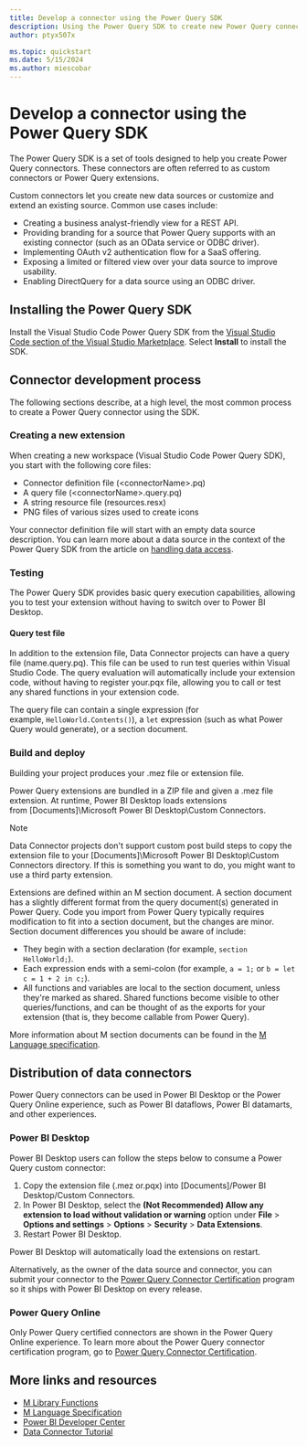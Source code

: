 ```yaml
---
title: Develop a connector using the Power Query SDK
description: Using the Power Query SDK to create new Power Query connectors
author: ptyx507x

ms.topic: quickstart
ms.date: 5/15/2024
ms.author: miescobar
---
```


# Develop a connector using the Power Query SDK

The Power Query SDK is a set of tools designed to help you create Power Query connectors. These connectors are often referred to as custom connectors or Power Query extensions.

Custom connectors let you create new data sources or customize and extend an existing source. Common use cases include:

* Creating a business analyst-friendly view for a REST API.
* Providing branding for a source that Power Query supports with an existing connector (such as an OData service or ODBC driver).
* Implementing OAuth v2 authentication flow for a SaaS offering.
* Exposing a limited or filtered view over your data source to improve usability.
* Enabling DirectQuery for a data source using an ODBC driver.

## Installing the Power Query SDK

Install the Visual Studio Code Power Query SDK from the [Visual Studio Code section of the Visual Studio Marketplace](https://aka.ms/powerquerysdk). Select **Install** to install the SDK.

## Connector development process

The following sections describe, at a high level, the most common process to create a Power Query connector using the SDK.

### Creating a new extension

When creating a new workspace (Visual Studio Code Power Query SDK), you start with the following core files:

* Connector definition file (\<connectorName>.pq)
* A query file (\<connectorName>.query.pq)
* A string resource file (resources.resx)
* PNG files of various sizes used to create icons

Your connector definition file will start with an empty data source description. You can learn more about a data source in the context of the Power Query SDK from the article on [handling data access](HandlingDataAccess.md#data-source-kind).

### Testing

The Power Query SDK provides basic query execution capabilities, allowing you to test your extension without having to switch over to Power BI Desktop.

#### Query test file

In addition to the extension file, Data Connector projects can have a query file (name.query.pq). This file can be used to run test queries within Visual Studio Code. The query evaluation will automatically include your extension code, without having to register your.pqx file, allowing you to call or test any shared functions in your extension code.

The query file can contain a single expression (for example, `HelloWorld.Contents()`), a `let` expression (such as what Power Query would generate), or a section document.

### Build and deploy

Building your project produces your .mez file or extension file.

Power Query extensions are bundled in a ZIP file and given a .mez file extension. At runtime, Power BI Desktop loads extensions from [Documents]\Microsoft Power BI Desktop\Custom Connectors.

>[!NOTE]
> Data Connector projects don't support custom post build steps to copy the extension file to your [Documents]\Microsoft Power BI Desktop\Custom Connectors directory. If this is something you want to do, you might want to use a third party extension.

Extensions are defined within an M section document. A section document has a slightly different format from the query document(s) generated in Power Query. Code you import from Power Query typically requires modification to fit into a section document, but the changes are minor. Section document differences you should be aware of include:

* They begin with a section declaration (for example, `section HelloWorld;`).
* Each expression ends with a semi-colon (for example, `a = 1;` or `b = let c = 1 + 2 in c;`).
* All functions and variables are local to the section document, unless they're marked as shared. Shared functions become visible to other queries/functions, and can be thought of as the exports for your extension (that is, they become callable from Power Query).

More information about M section documents can be found in the [M Language specification](/powerquery-m/m-spec-sections).

## Distribution of data connectors

Power Query connectors can be used in Power BI Desktop or the Power Query Online experience, such as Power BI dataflows, Power BI datamarts, and other experiences.

### Power BI Desktop

Power BI Desktop users can follow the steps below to consume a Power Query custom connector:

1. Copy the extension file (.mez or.pqx) into [Documents]/Power BI Desktop/Custom Connectors.
2. In Power BI Desktop, select the **(Not Recommended) Allow any extension to load without validation or warning** option under **File** > **Options and settings** > **Options** > **Security** > **Data Extensions**.
3. Restart Power BI Desktop.

Power BI Desktop will automatically load the extensions on restart.

Alternatively, as the owner of the data source and connector, you can submit your connector to the [Power Query Connector Certification](ConnectorCertification.md) program so it ships with Power BI Desktop on every release.

### Power Query Online

Only Power Query certified connectors are shown in the Power Query Online experience. To learn more about the Power Query connector certification program, go to [Power Query Connector Certification](ConnectorCertification.md).

## More links and resources

* [M Library Functions](/powerquery-m/power-query-m-function-reference)
* [M Language Specification](/powerquery-m/power-query-m-language-specification)
* [Power BI Developer Center](https://powerbi.microsoft.com/developers/)
* [Data Connector Tutorial](samples/trippin/readme.md)

